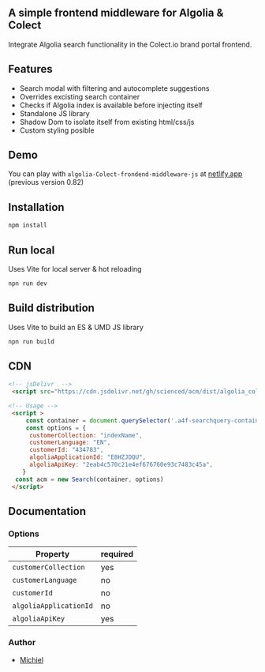 ##  A simple frontend middleware for Algolia & Colect
Integrate Algolia search functionality in the Colect.io brand portal frontend. 

## Features

- Search modal with filtering and autocomplete suggestions
- Overrides excisting search container
- Checks if Algolia index is available before injecting itself
- Standalone JS library
- Shadow Dom to isolate itself from existing html/css/js
- Custom styling posible 

## Demo

You can play with `algolia-Colect-frondend-middleware-js` at [netlify.app](https://algolia-poc.netlify.app/) (previous version 0.82)

## Installation

```sh
npm install
```
## Run local
Uses Vite for local server & hot reloading

```sh
npn run dev
```

## Build distribution
Uses Vite to build an ES & UMD JS library

```sh
npn run build
```

## CDN

```html
<!-- jsDelivr  -->
 <script src="https://cdn.jsdelivr.net/gh/scienced/acm/dist/algolia_colect_middleware.umd.js"></script> -->

<!-- Usage -->
 <script >
     const container = document.querySelector('.a4f-searchquery-container')
     const options = {
      customerCollection: "indexName",
      customerLanguage: "EN",
      customerId: "434783",
      algoliaApplicationId: "E8HZJDQU",
      algoliaApiKey: "2eab4c570c21e4ef676760e93c7483c45a",
    }
  const acm = new Search(container, options)
 </script>
```

## Documentation

### Options

| Property | required    |
| -------- | ------- |
| `customerCollection`    | yes  |
| `customerLanguage`    | no  |
| `customerId`    | no  |
| `algoliaApplicationId`    | no  |
| `algoliaApiKey`    | yes  |


### Author
- [Michiel](https://github.com/scienced)

